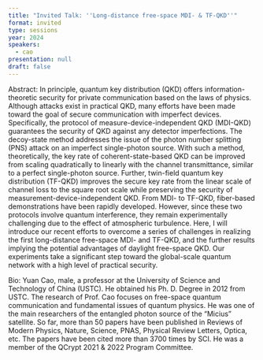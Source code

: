```yaml
---
title: "Invited Talk: ''Long-distance free-space MDI- & TF-QKD''"
format: invited
type: sessions
year: 2024
speakers:
  - cao
presentation: null
draft: false
---
```

Abstract: In principle, quantum key distribution (QKD) offers information-theoretic security for private communication based on the laws of physics. Although attacks exist in practical QKD, many efforts have been made toward the goal of secure communication with imperfect devices. Specifically, the protocol of measure-device-independent QKD (MDI-QKD) guarantees the security of QKD against any detector imperfections. The decoy-state method addresses the issue of the photon number splitting (PNS) attack on an imperfect single-photon source. With such a method, theoretically, the key rate of coherent-state-based QKD can be improved from scaling quadratically to linearly with the channel transmittance, similar to a perfect single-photon source. Further, twin-field quantum key distribution (TF-QKD) improves the secure key rate from the linear scale of channel loss to the square root scale while preserving the security of measurement-device-independent QKD. From MDI- to TF-QKD, fiber-based demonstrations have been rapidly developed. However, since these two protocols involve quantum interference, they remain experimentally challenging due to the effect of atmospheric turbulence. Here, I will introduce our recent efforts to overcome a series of challenges in realizing the first long-distance free-space MDI- and TF-QKD, and the further results implying the potential advantages of daylight free-space QKD. Our experiments take a significant step toward the global-scale quantum network with a high level of practical security.

Bio: Yuan Cao, male, a professor at the University of Science and Technology of China (USTC). He obtained his Ph. D. Degree in 2012 from USTC. The research of Prof. Cao focuses on free-space quantum communication and fundamental issues of quantum physics. He was one of the main researchers of the entangled photon source of the “Micius” satellite. So far, more than 50 papers have been published in Reviews of Modern Physics, Nature, Science, PNAS, Physical Review Letters, Optica, etc. The papers have been cited more than 3700 times by SCI. He was a member of the QCrypt 2021 & 2022 Program Committee.


<!-- fields to use above: -->
<!-- videoId: "Vfl9pPh6ipI" -->
<!-- presentation: "/2024/sessions/slides/QCrypt2024InvitedDiamanti.pdf" -->
